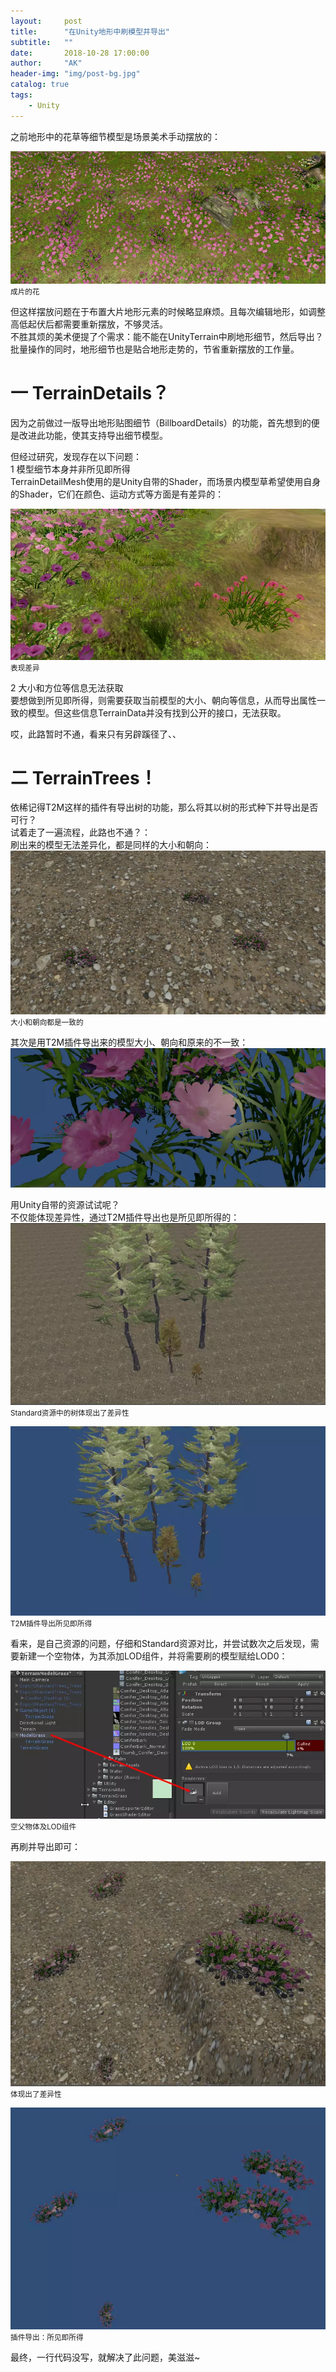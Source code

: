 ```yaml
---
layout:     post
title:      "在Unity地形中刷模型并导出"
subtitle:   ""
date:       2018-10-28 17:00:00
author:     "AK"
header-img: "img/post-bg.jpg"
catalog: true
tags:
    - Unity
---
```


之前地形中的花草等细节模型是场景美术手动摆放的： 

![](/img/in-post/terrain-export-model/1.png)
<small class="img-hint">成片的花</small>

但这样摆放问题在于布置大片地形元素的时候略显麻烦。且每次编辑地形，如调整高低起伏后都需要重新摆放，不够灵活。  
不胜其烦的美术便提了个需求：能不能在UnityTerrain中刷地形细节，然后导出？批量操作的同时，地形细节也是贴合地形走势的，节省重新摆放的工作量。  

# 一 TerrainDetails？
因为之前做过一版导出地形贴图细节（BillboardDetails）的功能，首先想到的便是改进此功能，使其支持导出细节模型。  

但经过研究，发现存在以下问题：  
1 模型细节本身并非所见即所得  
TerrainDetailMesh使用的是Unity自带的Shader，而场景内模型草希望使用自身的Shader，它们在颜色、运动方式等方面是有差异的：

![](/img/in-post/terrain-export-model/2.png)
<small class="img-hint">表现差异</small>

2 大小和方位等信息无法获取  
要想做到所见即所得，则需要获取当前模型的大小、朝向等信息，从而导出属性一致的模型。但这些信息TerrainData并没有找到公开的接口，无法获取。

哎，此路暂时不通，看来只有另辟蹊径了、、  

# 二 TerrainTrees！
依稀记得T2M这样的插件有导出树的功能，那么将其以树的形式种下并导出是否可行？  
试着走了一遍流程，此路也不通？：  
刷出来的模型无法差异化，都是同样的大小和朝向：  
![](/img/in-post/terrain-export-model/3.png)
<small class="img-hint">大小和朝向都是一致的</small>

其次是用T2M插件导出来的模型大小、朝向和原来的不一致：  
![可以看到本来很小的花占满了整个屏幕，朝向也有变化](/img/in-post/terrain-export-model/4.png)
<small class="img-hint"></small>

用Unity自带的资源试试呢？  
不仅能体现差异性，通过T2M插件导出也是所见即所得的：  
![](/img/in-post/terrain-export-model/5.png)
<small class="img-hint">Standard资源中的树体现出了差异性</small>

![](/img/in-post/terrain-export-model/6.png)
<small class="img-hint">T2M插件导出所见即所得</small>

看来，是自己资源的问题，仔细和Standard资源对比，并尝试数次之后发现，需要新建一个空物体，为其添加LOD组件，并将需要刷的模型赋给LOD0：  

![](/img/in-post/terrain-export-model/7.png)
<small class="img-hint">空父物体及LOD组件</small>

再刷并导出即可：

![](/img/in-post/terrain-export-model/8.png)
<small class="img-hint">体现出了差异性</small>

![](/img/in-post/terrain-export-model/9.png)
<small class="img-hint">插件导出：所见即所得</small>

最终，一行代码没写，就解决了此问题，美滋滋~


































